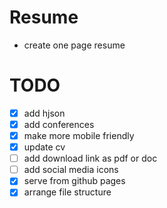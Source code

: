 # Resume
 - create one page resume
 
# TODO
- [x] add hjson
- [x] add conferences
- [x] make more mobile friendly
- [x] update cv
- [ ] add download link as pdf or doc
- [ ] add social media icons
- [x] serve from github pages
- [x] arrange file structure
